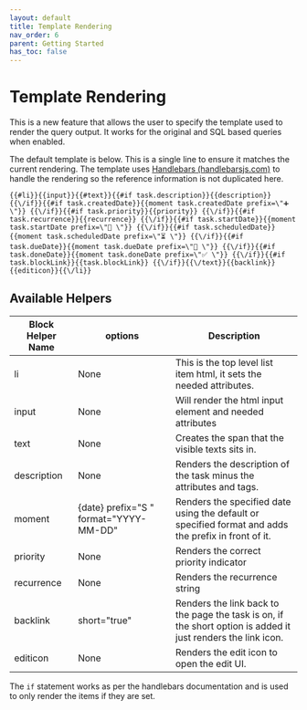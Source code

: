 ```yaml
---
layout: default
title: Template Rendering
nav_order: 6
parent: Getting Started
has_toc: false
---
```


# Template Rendering

This is a new feature that allows the user to specify the template used to render the query output. It works for the original and SQL based queries when enabled.

The default template is below. This is a single line to ensure it matches the current rendering. The template uses [Handlebars (handlebarsjs.com)](https://handlebarsjs.com/guide/)  to handle the rendering so the reference information is not duplicated here.

```text
{{#li}}{{input}}{{#text}}{{#if task.description}}{{description}} {{\/if}}{{#if task.createdDate}}{{moment task.createdDate prefix=\"➕ \"}} {{\/if}}{{#if task.priority}}{{priority}} {{\/if}}{{#if task.recurrence}}{{recurrence}} {{\/if}}{{#if task.startDate}}{{moment task.startDate prefix=\"🛫 \"}} {{\/if}}{{#if task.scheduledDate}}{{moment task.scheduledDate prefix=\"⏳ \"}} {{\/if}}{{#if task.dueDate}}{{moment task.dueDate prefix=\"📅 \"}} {{\/if}}{{#if task.doneDate}}{{moment task.doneDate prefix=\"✅ \"}} {{\/if}}{{#if task.blockLink}}{{task.blockLink}} {{\/if}}{{\/text}}{{backlink}}{{editicon}}{{\/li}}
```

## Available Helpers

| Block Helper Name | options                                | Description                                                                                                   |
| ----------------- | -------------------------------------- | ------------------------------------------------------------------------------------------------------------- |
| li                | None                                   | This is the top level list item html, it sets the needed attributes.                                          |
| input             | None                                   | Will render the html input element and needed attributes                                                      |
| text              | None                                   | Creates the span that the visible texts sits in.                                                              |
| description       | None                                   | Renders the description of the task minus the attributes and tags.                                            |
| moment            | {date} prefix="S " format="YYYY-MM-DD" | Renders the specified date using the default or specified format and adds the prefix in front of it.          |
| priority          | None                                   | Renders the correct priority indicator                                                                        |
| recurrence        | None                                   | Renders the recurrence string                                                                                 |
| backlink          | short="true"                           | Renders the link back to the page the task is on, if the short option is added it just renders the link icon. |
| editicon          | None                                   | Renders the edit icon to open the edit UI.                                                                    |

The `if` statement works as per the handlebars documentation and is used to only render the items if they are set.
